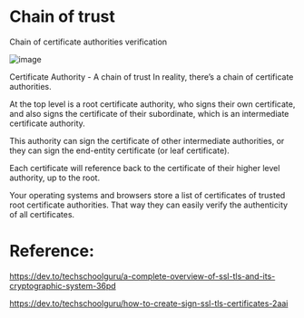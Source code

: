 # Chain of trust
Chain of certificate authorities verification

![image](https://www.gitcoins.io/assets/images/asymmetric-overview-4b4225f21c160ad9a57edd113e730068.png)

Certificate Authority - A chain of trust
In reality, there’s a chain of certificate authorities.

At the top level is a root certificate authority, who signs their own certificate, and also signs the certificate of their subordinate, which is an intermediate certificate authority.

This authority can sign the certificate of other intermediate authorities, or they can sign the end-entity certificate (or leaf certificate).

Each certificate will reference back to the certificate of their higher level authority, up to the root.

Your operating systems and browsers store a list of certificates of trusted root certificate authorities. That way they can easily verify the authenticity of all certificates.

# Reference:
https://dev.to/techschoolguru/a-complete-overview-of-ssl-tls-and-its-cryptographic-system-36pd

https://dev.to/techschoolguru/how-to-create-sign-ssl-tls-certificates-2aai
